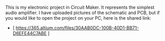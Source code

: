 This is my electronic project in Circuit Maker. It represents the simplest audio amplifier. I have uploaded pictures of the schematic and PCB, but if you would like to open the project on your PC, here is the shared link:
- [ https://365.altium.com/files/30AAB0DC-100B-40D1-BB71-D6EFE44C7ABE ]
